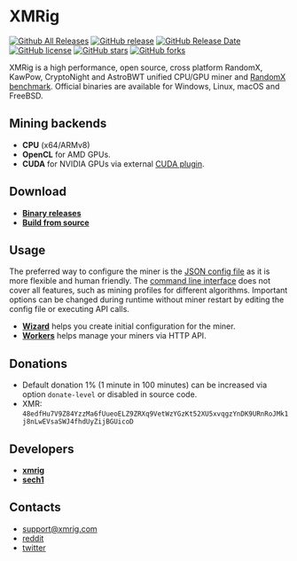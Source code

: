 # XMRig

[![Github All Releases](https://img.shields.io/github/downloads/xmrig/xmrig/total.svg)](https://github.com/MoneroOcean/xmrig/releases)
[![GitHub release](https://img.shields.io/github/release/xmrig/xmrig/all.svg)](https://github.com/MoneroOcean/xmrig/releases)
[![GitHub Release Date](https://img.shields.io/github/release-date/xmrig/xmrig.svg)](https://github.com/MoneroOcean/xmrig/releases)
[![GitHub license](https://img.shields.io/github/license/xmrig/xmrig.svg)](https://github.com/MoneroOcean/xmrig/blob/master/LICENSE)
[![GitHub stars](https://img.shields.io/github/stars/xmrig/xmrig.svg)](https://github.com/MoneroOcean/xmrig/stargazers)
[![GitHub forks](https://img.shields.io/github/forks/xmrig/xmrig.svg)](https://github.com/MoneroOcean/xmrig/network)

XMRig is a high performance, open source, cross platform RandomX, KawPow, CryptoNight and AstroBWT unified CPU/GPU miner and [RandomX benchmark](https://xmrig.com/benchmark). Official binaries are available for Windows, Linux, macOS and FreeBSD.

## Mining backends
- **CPU** (x64/ARMv8)
- **OpenCL** for AMD GPUs.
- **CUDA** for NVIDIA GPUs via external [CUDA plugin](https://github.com/MoneroOcean/xmrig-cuda).

## Download
* **[Binary releases](https://github.com/MoneroOcean/xmrig/releases)**
* **[Build from source](https://xmrig.com/docs/miner/build)**

## Usage
The preferred way to configure the miner is the [JSON config file](src/config.json) as it is more flexible and human friendly. The [command line interface](https://xmrig.com/docs/miner/command-line-options) does not cover all features, such as mining profiles for different algorithms. Important options can be changed during runtime without miner restart by editing the config file or executing API calls.

* **[Wizard](https://xmrig.com/wizard)** helps you create initial configuration for the miner.
* **[Workers](http://workers.xmrig.info)** helps manage your miners via HTTP API.

## Donations
* Default donation 1% (1 minute in 100 minutes) can be increased via option `donate-level` or disabled in source code.
* XMR: `48edfHu7V9Z84YzzMa6fUueoELZ9ZRXq9VetWzYGzKt52XU5xvqgzYnDK9URnRoJMk1j8nLwEVsaSWJ4fhdUyZijBGUicoD`

## Developers
* **[xmrig](https://github.com/xmrig)**
* **[sech1](https://github.com/SChernykh)**

## Contacts
* support@xmrig.com
* [reddit](https://www.reddit.com/user/XMRig/)
* [twitter](https://twitter.com/xmrig_dev)
